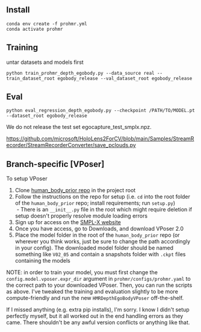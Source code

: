 ## Install

```
conda env create -f prohmr.yml
conda activate prohmr
```

## Training

untar datasets and models first

```
python train_prohmr_depth_egobody.py --data_source real --train_dataset_root egobody_release --val_dataset_root egobody_release
```


## Eval

```
python eval_regression_depth_egobody.py --checkpoint /PATH/TO/MODEL.pt --dataset_root egobody_release
```

We do not release the test set egocapture_test_smplx.npz.

https://github.com/microsoft/HoloLens2ForCV/blob/main/Samples/StreamRecorder/StreamRecorderConverter/save_pclouds.py

## Branch-specific \[VPoser\]

To setup VPoser
1. Clone [human_body_prior repo](https://github.com/nghorbani/human_body_prior) in the project root
2. Follow the instructions on the repo for setup (i.e. `cd` into the root folder of the `human_body_prior` repo; install requirements; run `setup.py`)\
&nbsp;- There is an `__init__.py` file in the root which might require deletion if setup doesn't properly resolve module loading errors
3. Sign up for access on the [SMPL-X website](https://smpl-x.is.tue.mpg.de/index.html)
4. Once you have access, go to Downloads, and download VPoser 2.0
5. Place the model folder in the root of the `human_body_prior` repo (or wherever you think works, just be sure to change the path accordingly in your config). The downloaded model folder should be named something like `V02_05` and contain a snapshots folder with `.ckpt` files containing the models

NOTE: in order to train your model, you must first change the `config.model.vposer.expr_dir` argument in `prohmr/configs/prohmr.yaml` to the correct path to your downloaded VPoser.
Then, you can run the scripts as above. I've tweaked the training and evaluation slightly to be more compute-friendly and run the new `HMRDepthEgoBodyVPoser` off-the-shelf. 

If I missed anything (e.g. extra pip installs), I'm sorry. I know I didn't setup perfectly myself, but it all worked out in the end handling errors as they came. There shouldn't be any awful version conflicts or anything like that.